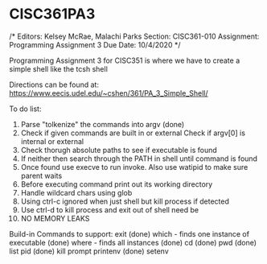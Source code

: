 # CISC361PA3

/*
Editors: Kelsey McRae, Malachi Parks
Section: CISC361-010
Assignment: Programming Assignment 3
Due Date: 10/4/2020
*/

Programming Assignment 3 for CISC351 is where we have to create a simple shell like the tcsh shell

Directions can be found at: https://www.eecis.udel.edu/~cshen/361/PA_3_Simple_Shell/


To do list:
1. Parse "tolkenize" the commands into argv (done)
2. Check if given commands are built in or external
	Check if argv[0] is internal or external
3. Check thorugh absolute paths to see if executable is found
4. If neither then search through the PATH in shell until command is found
5. Once found use execve to run invoke. Also use watipid to make sure parent waits
6. Before executing command print out its working directory
7. Handle wildcard chars using glob
8. Using ctrl-c ignored when just shell but kill process if detected
9. Use ctrl-d to kill process and exit out of shell need be
10. NO MEMORY LEAKS


Build-in Commands to support:
	exit (done)
	which - finds one instance of executable (done)
	where - finds all instances (done)
	cd (done)
	pwd (done)
	list
	pid (done)
	kill
	prompt
	printenv (done)
	setenv
